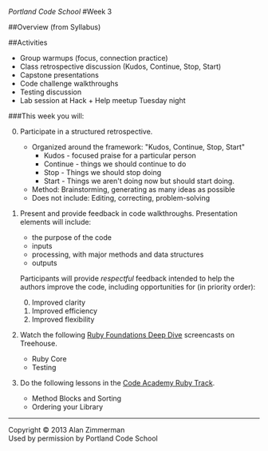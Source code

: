 *Portland Code School*
#Week 3

##Overview (from Syllabus)


##Activities
* Group warmups (focus, connection practice)
* Class retrospective discussion (Kudos, Continue, Stop, Start)
* Capstone presentations
* Code challenge walkthroughs
* Testing discussion
* Lab session at Hack + Help meetup Tuesday night


###This week you will:

0. Participate in a structured retrospective.
	* Organized around the framework: "Kudos, Continue, Stop, Start"
		* Kudos - focused praise for a particular person
		* Continue - things we should continue to do
		* Stop - Things we should stop doing
		* Start - Things we aren't doing now but should start doing.
	* Method: Brainstorming, generating as many ideas as possible
	* Does not include: Editing, correcting, problem-solving

0. Present and provide feedback in code walkthroughs. Presentation elements will include:
	* the purpose of the code
	* inputs
	* processing, with major methods and data structures
	* outputs

	Participants will provide *respectful* feedback intended to help the authors improve the code, including opportunities for (in priority order):

	0. Improved clarity
	0. Improved efficiency
	0. Improved flexibility


0. Watch the following [Ruby Foundations Deep Dive](http://teamtreehouse.com/library/programming/ruby-foundations) screencasts on Treehouse. 
	* Ruby Core
	* Testing

0. Do the following lessons in the [Code Academy Ruby Track](http://www.codecademy.com/tracks/ruby).
	* Method Blocks and Sorting
	* Ordering your Library



<hr />
Copyright © 2013 Alan Zimmerman <br />
Used by permission by Portland Code School








